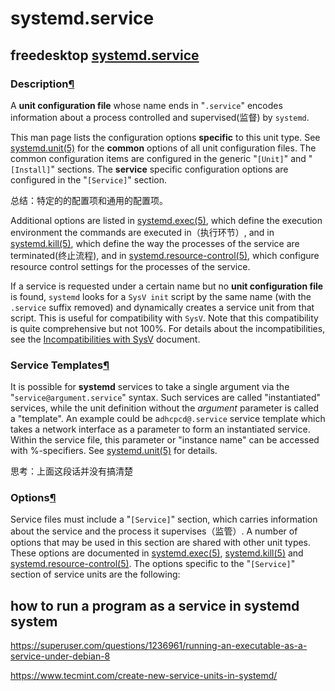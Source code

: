 # systemd.service

## freedesktop [systemd.service](https://www.freedesktop.org/software/systemd/man/systemd.service.html#)

### Description[¶](https://www.freedesktop.org/software/systemd/man/systemd.service.html#Description)

A **unit configuration file** whose name ends in "`.service`" encodes information about a process controlled and supervised(监督) by `systemd`.

This man page lists the configuration options **specific** to this unit type. See [systemd.unit(5)](https://www.freedesktop.org/software/systemd/man/systemd.unit.html#) for the **common** options of all unit configuration files. The common configuration items are configured in the generic "`[Unit]`" and "`[Install]`" sections. The **service** specific configuration options are configured in the "`[Service]`" section.

总结：特定的的配置项和通用的配置项。

Additional options are listed in [systemd.exec(5)](https://www.freedesktop.org/software/systemd/man/systemd.exec.html#), which define the execution environment the commands are executed in（执行环节）, and in [systemd.kill(5)](https://www.freedesktop.org/software/systemd/man/systemd.kill.html#), which define the way the processes of the service are terminated(终止流程), and in [systemd.resource-control(5)](https://www.freedesktop.org/software/systemd/man/systemd.resource-control.html#), which configure resource control settings for the processes of the service.

If a service is requested under a certain name but no **unit configuration file** is found, `systemd` looks for a `SysV init` script by the same name (with the `.service` suffix removed) and dynamically creates a service unit from that script. This is useful for compatibility with `SysV`. Note that this compatibility is quite comprehensive but not 100%. For details about the incompatibilities, see the [Incompatibilities with SysV](https://www.freedesktop.org/wiki/Software/systemd/Incompatibilities) document.

### Service Templates[¶](https://www.freedesktop.org/software/systemd/man/systemd.service.html#Service%20Templates)

It is possible for **systemd** services to take a single argument via the "`service@argument.service`" syntax. Such services are called "instantiated" services, while the unit definition without the *argument* parameter is called a "template". An example could be a`dhcpcd@.service` service template which takes a network interface as a parameter to form an instantiated service. Within the service file, this parameter or "instance name" can be accessed with %-specifiers. See [systemd.unit(5)](https://www.freedesktop.org/software/systemd/man/systemd.unit.html#) for details.

思考：上面这段话并没有搞清楚



### Options[¶](https://www.freedesktop.org/software/systemd/man/systemd.service.html#Options)

Service files must include a "`[Service]`" section, which carries information about the service and the process it supervises（监管）. A number of options that may be used in this section are shared with other unit types. These options are documented in [systemd.exec(5)](https://www.freedesktop.org/software/systemd/man/systemd.exec.html#), [systemd.kill(5)](https://www.freedesktop.org/software/systemd/man/systemd.kill.html#) and [systemd.resource-control(5)](https://www.freedesktop.org/software/systemd/man/systemd.resource-control.html#). The options specific to the "`[Service]`" section of service units are the following:





## how to run a program as a service in systemd system

https://superuser.com/questions/1236961/running-an-executable-as-a-service-under-debian-8

https://www.tecmint.com/create-new-service-units-in-systemd/